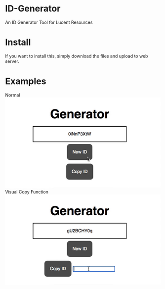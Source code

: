 # ID-Generator
An ID Generator Tool for Lucent Resources


# Install
If you want to install this, simply download the files and upload to web server.

# Examples
Normal
![](https://github.com/DiamondsCode/ID-Generator/blob/main/demos/main.gif)
Visual Copy Function
![](https://github.com/DiamondsCode/ID-Generator/blob/main/demos/copy-visual.gif)
